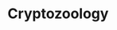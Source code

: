 ---
layout: other-video
permalink: /cryptozoology
title: Cryptozoology
video_number: 60
release_date: 1999-01-01
description: 
cast: 
video_info:
  - 
video_available: false
medium: assembled footage
old_cm_description: |
  For the English class term paper, most students were writing about whether or not abortion should be legal, but I chose to do something interesting: Cryptozoology which is the search for animals unknown to science. My argue was that there exist creatures that have not yet been verified. For the visual presentation, I made this documentary about Big Foot and the Loch Ness Monster, assembling photographs and film footage while narrating over it.
james_old_star_rating: 4
james_old_number_rating: 8
---